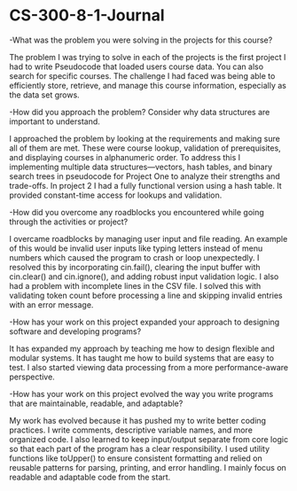 # CS-300-8-1-Journal

-What was the problem you were solving in the projects for this course?

The problem I was trying to solve in each of the projects is the first project I had to write Pseudocode that loaded users course data. You can also search for specific courses. The challenge I had faced was being able to efficiently store, retrieve, and manage this course information, especially as the data set grows.

-How did you approach the problem? Consider why data structures are important to understand.

I approached the problem by looking at the requirements and making sure all of them are met. These were course lookup, validation of prerequisites, and displaying courses in alphanumeric order. To address this I implementing multiple data structures—vectors, hash tables, and binary search trees in pseudocode for Project One to analyze their strengths and trade-offs. In project 2 I had a fully functional version using a hash table. It provided constant-time access for lookups and validation. 

-How did you overcome any roadblocks you encountered while going through the activities or project?

I overcame roadblocks by managing user input and file reading. An example of this would be invalid user inputs like typing letters instead of menu numbers which caused the program to crash or loop unexpectedly. I resolved this by incorporating cin.fail(), clearing the input buffer with cin.clear() and cin.ignore(), and adding robust input validation logic. I also had a problem with incomplete lines in the CSV file. I solved this with validating token count before processing a line and skipping invalid entries with an error message.

-How has your work on this project expanded your approach to designing software and developing programs?

It has expanded my approach by teaching me how to design flexible and modular systems. It has taught me how to build systems that are easy to test. I also started viewing data processing from a more performance-aware perspective. 

-How has your work on this project evolved the way you write programs that are maintainable, readable, and adaptable?

My work has evolved because it has pushed my to write better coding practices. I write comments, descriptive variable names, and more organized code. I also learned to keep input/output separate from core logic so that each part of the program has a clear responsibility. I used utility functions like toUpper() to ensure consistent formatting and relied on reusable patterns for parsing, printing, and error handling. I mainly focus on readable and adaptable code from the start. 


